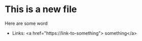 # This is a new file
Here are some word

- Links: \<a href="https://link-to-something"\> something\</a>
